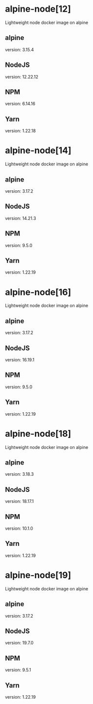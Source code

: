 # alpine-node[12]
Lightweight node docker image on alpine

## alpine
version: 3.15.4

## NodeJS
version: 12.22.12

## NPM
version: 6.14.16

## Yarn
version: 1.22.18

# alpine-node[14]
Lightweight node docker image on alpine

## alpine
version: 3.17.2

## NodeJS
version: 14.21.3

## NPM
version: 9.5.0

## Yarn
version: 1.22.19

# alpine-node[16]
Lightweight node docker image on alpine

## alpine
version: 3.17.2

## NodeJS
version: 16.19.1

## NPM
version: 9.5.0

## Yarn
version: 1.22.19

# alpine-node[18]
Lightweight node docker image on alpine

## alpine
version: 3.18.3

## NodeJS
version: 18.17.1

## NPM
version: 10.1.0

## Yarn
version: 1.22.19

# alpine-node[19]
Lightweight node docker image on alpine

## alpine
version: 3.17.2

## NodeJS
version: 19.7.0

## NPM
version: 9.5.1

## Yarn
version: 1.22.19
